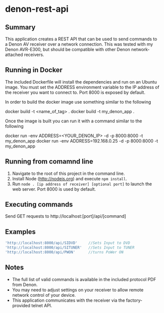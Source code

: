 # denon-rest-api

## Summary
This application creates a REST API that can be used to send commands to a Denon AV receiver over
a network connection. This was tested with my Denon AVR-E300, but should be compatible with other
Denon network-attached receivers.

## Running in Docker
The included Dockerfile will install the dependencies and run on an Ubuntu image. You must set the
ADDRESS environment variable to the IP address of the receiver you want to connect to. Port 8000
is exposed by default.

In order to build the docker image use something similar to the following

docker build -t <name_of_tag> .
docker build -t my_denon_app .

Once the image is built you can run it with a command similar to the following

docker run -env ADDRESS=<YOUR_DENON_IP> -d -p 8000:8000  -t my_denon_app
docker run -env ADDRESS=192.168.0.25 -d -p 8000:8000 -t my_denon_app

## Running from comamnd line
1) Navigate to the root of this project in the command line.
1) Install Node (http://nodejs.org) and execute `npm install`.
2) Run `node . [ip address of receiver] [optional port]` to launch the web server. Port 8000 is used by default.

## Executing commands
Send GET requests to http://localhost:[port]/api/[command]

## Examples
``` Javascript
'http://localhost:8000/api/SIDVD'     //Sets Input to DVD   
'http://localhost:8000/api/SITUNER'   //Sets Input to TUNER   
'http://localhost:8000/api/PWON'      //turns PoWer ON   
```

## Notes
- The full list of valid commands is available in the included protocol PDF from Denon.
- You may need to adjust settings on your receiver to allow remote network control of your device.
- This application communicates with the receiver via the factory-provided telnet API.

